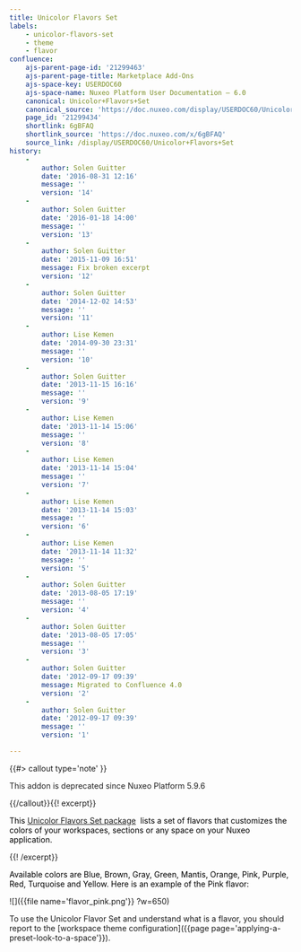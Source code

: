 ```yaml
---
title: Unicolor Flavors Set
labels:
    - unicolor-flavors-set
    - theme
    - flavor
confluence:
    ajs-parent-page-id: '21299463'
    ajs-parent-page-title: Marketplace Add-Ons
    ajs-space-key: USERDOC60
    ajs-space-name: Nuxeo Platform User Documentation — 6.0
    canonical: Unicolor+Flavors+Set
    canonical_source: 'https://doc.nuxeo.com/display/USERDOC60/Unicolor+Flavors+Set'
    page_id: '21299434'
    shortlink: 6gBFAQ
    shortlink_source: 'https://doc.nuxeo.com/x/6gBFAQ'
    source_link: /display/USERDOC60/Unicolor+Flavors+Set
history:
    - 
        author: Solen Guitter
        date: '2016-08-31 12:16'
        message: ''
        version: '14'
    - 
        author: Solen Guitter
        date: '2016-01-18 14:00'
        message: ''
        version: '13'
    - 
        author: Solen Guitter
        date: '2015-11-09 16:51'
        message: Fix broken excerpt
        version: '12'
    - 
        author: Solen Guitter
        date: '2014-12-02 14:53'
        message: ''
        version: '11'
    - 
        author: Lise Kemen
        date: '2014-09-30 23:31'
        message: ''
        version: '10'
    - 
        author: Solen Guitter
        date: '2013-11-15 16:16'
        message: ''
        version: '9'
    - 
        author: Lise Kemen
        date: '2013-11-14 15:06'
        message: ''
        version: '8'
    - 
        author: Lise Kemen
        date: '2013-11-14 15:04'
        message: ''
        version: '7'
    - 
        author: Lise Kemen
        date: '2013-11-14 15:03'
        message: ''
        version: '6'
    - 
        author: Lise Kemen
        date: '2013-11-14 11:32'
        message: ''
        version: '5'
    - 
        author: Solen Guitter
        date: '2013-08-05 17:19'
        message: ''
        version: '4'
    - 
        author: Solen Guitter
        date: '2013-08-05 17:05'
        message: ''
        version: '3'
    - 
        author: Solen Guitter
        date: '2012-09-17 09:39'
        message: Migrated to Confluence 4.0
        version: '2'
    - 
        author: Solen Guitter
        date: '2012-09-17 09:39'
        message: ''
        version: '1'

---
```

{{#> callout type='note' }}

<div class="message-content">

<span style="color: rgb(34,34,34);">This addon is deprecated since Nuxeo Platform 5.9.6</span>

</div>

{{/callout}}{{! excerpt}}

<span style="color: rgb(0,0,0);">This <span style="color: rgb(0,0,0);">[Unicolor Flavors Set package](https://connect.nuxeo.com/nuxeo/site/marketplace/package/nuxeo-flavors-unicolor)</span> &nbsp;lists a set of flavors that customizes the colors of&nbsp;your workspaces, sections or any space on your Nuxeo application.</span>

{{! /excerpt}}

<span style="color: rgb(0,0,0);">Available colors are Blue, Brown, Gray, Green, Mantis, Orange, Pink, Purple, Red, Turquoise and Yellow. Here is an example of the Pink flavor:</span>

![]({{file name='flavor_pink.png'}} ?w=650)

To use the Unicolor Flavor Set and understand what is a flavor, you should report to the [workspace theme configuration]({{page page='applying-a-preset-look-to-a-space'}}).

&nbsp;